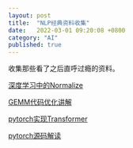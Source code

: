 ```yaml
---
layout: post
title:  "NLP经典资料收集"
date:   2022-03-01 09:20:08 +0800
category: "AI"
published: true
---
```


收集那些看了之后直呼过瘾的资料。


[深度学习中的Normalize](https://zhuanlan.zhihu.com/p/33173246)

[GEMM代码优化讲解](https://zhuanlan.zhihu.com/p/441146275)

[pytorch实现Transformer](https://wmathor.com/index.php/archives/1455/)

[pytorch源码解读](https://zhuanlan.zhihu.com/p/328674159)



<!--more-->




